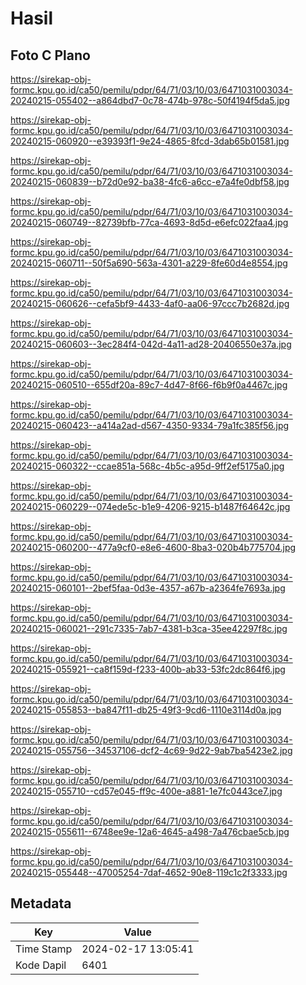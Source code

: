 # Hasil

## Foto C Plano

https://sirekap-obj-formc.kpu.go.id/ca50/pemilu/pdpr/64/71/03/10/03/6471031003034-20240215-055402--a864dbd7-0c78-474b-978c-50f4194f5da5.jpg

https://sirekap-obj-formc.kpu.go.id/ca50/pemilu/pdpr/64/71/03/10/03/6471031003034-20240215-060920--e39393f1-9e24-4865-8fcd-3dab65b01581.jpg

https://sirekap-obj-formc.kpu.go.id/ca50/pemilu/pdpr/64/71/03/10/03/6471031003034-20240215-060839--b72d0e92-ba38-4fc6-a6cc-e7a4fe0dbf58.jpg

https://sirekap-obj-formc.kpu.go.id/ca50/pemilu/pdpr/64/71/03/10/03/6471031003034-20240215-060749--82739bfb-77ca-4693-8d5d-e6efc022faa4.jpg

https://sirekap-obj-formc.kpu.go.id/ca50/pemilu/pdpr/64/71/03/10/03/6471031003034-20240215-060711--50f5a690-563a-4301-a229-8fe60d4e8554.jpg

https://sirekap-obj-formc.kpu.go.id/ca50/pemilu/pdpr/64/71/03/10/03/6471031003034-20240215-060626--cefa5bf9-4433-4af0-aa06-97ccc7b2682d.jpg

https://sirekap-obj-formc.kpu.go.id/ca50/pemilu/pdpr/64/71/03/10/03/6471031003034-20240215-060603--3ec284f4-042d-4a11-ad28-20406550e37a.jpg

https://sirekap-obj-formc.kpu.go.id/ca50/pemilu/pdpr/64/71/03/10/03/6471031003034-20240215-060510--655df20a-89c7-4d47-8f66-f6b9f0a4467c.jpg

https://sirekap-obj-formc.kpu.go.id/ca50/pemilu/pdpr/64/71/03/10/03/6471031003034-20240215-060423--a414a2ad-d567-4350-9334-79a1fc385f56.jpg

https://sirekap-obj-formc.kpu.go.id/ca50/pemilu/pdpr/64/71/03/10/03/6471031003034-20240215-060322--ccae851a-568c-4b5c-a95d-9ff2ef5175a0.jpg

https://sirekap-obj-formc.kpu.go.id/ca50/pemilu/pdpr/64/71/03/10/03/6471031003034-20240215-060229--074ede5c-b1e9-4206-9215-b1487f64642c.jpg

https://sirekap-obj-formc.kpu.go.id/ca50/pemilu/pdpr/64/71/03/10/03/6471031003034-20240215-060200--477a9cf0-e8e6-4600-8ba3-020b4b775704.jpg

https://sirekap-obj-formc.kpu.go.id/ca50/pemilu/pdpr/64/71/03/10/03/6471031003034-20240215-060101--2bef5faa-0d3e-4357-a67b-a2364fe7693a.jpg

https://sirekap-obj-formc.kpu.go.id/ca50/pemilu/pdpr/64/71/03/10/03/6471031003034-20240215-060021--291c7335-7ab7-4381-b3ca-35ee42297f8c.jpg

https://sirekap-obj-formc.kpu.go.id/ca50/pemilu/pdpr/64/71/03/10/03/6471031003034-20240215-055921--ca8f159d-f233-400b-ab33-53fc2dc864f6.jpg

https://sirekap-obj-formc.kpu.go.id/ca50/pemilu/pdpr/64/71/03/10/03/6471031003034-20240215-055853--ba847f11-db25-49f3-9cd6-1110e3114d0a.jpg

https://sirekap-obj-formc.kpu.go.id/ca50/pemilu/pdpr/64/71/03/10/03/6471031003034-20240215-055756--34537106-dcf2-4c69-9d22-9ab7ba5423e2.jpg

https://sirekap-obj-formc.kpu.go.id/ca50/pemilu/pdpr/64/71/03/10/03/6471031003034-20240215-055710--cd57e045-ff9c-400e-a881-1e7fc0443ce7.jpg

https://sirekap-obj-formc.kpu.go.id/ca50/pemilu/pdpr/64/71/03/10/03/6471031003034-20240215-055611--6748ee9e-12a6-4645-a498-7a476cbae5cb.jpg

https://sirekap-obj-formc.kpu.go.id/ca50/pemilu/pdpr/64/71/03/10/03/6471031003034-20240215-055448--47005254-7daf-4652-90e8-119c1c2f3333.jpg


## Metadata

| Key        | Value               |
| ---------- | ------------------- |
| Time Stamp | 2024-02-17 13:05:41 |
| Kode Dapil | 6401                |



